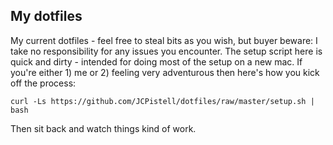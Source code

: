 ## My dotfiles

My current dotfiles - feel free to steal bits as you wish, but buyer beware: I take no responsibility for any issues you
encounter. The setup script here is quick and dirty - intended for doing most of the setup on a new mac. If you're
either 1) me or 2) feeling very adventurous then here's how you kick off the process:

`curl -Ls https://github.com/JCPistell/dotfiles/raw/master/setup.sh | bash`

Then sit back and watch things kind of work.
